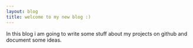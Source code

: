 ```yaml
---
layout: blog
title: welcome to my new blog :)
---
```


In this blog i am going to write some stuff about my projects on github
and document some ideas.

